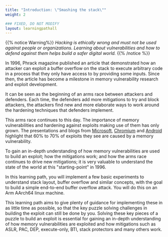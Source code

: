 ```yaml
---
title: "Introduction: \"Smashing the stack\""
weight: 2

### FIXED, DO NOT MODIFY
layout: learningpathall
---
```


{{% notice  Warning%}}
*Hacking is ethically wrong and must not be used against people or organizations. Learning about vulnerabilities and how to defend against them helps build a safer digital world.*
{{% /notice %}}

In 1996, Phrack magazine published an article that demonstrated how an attacker can exploit a buffer
overflow on the stack to execute arbitrary code in a process that they only have
access to by providing some inputs. Since then, the article has become a milestone in memory vulnerability research
and exploit development.

It can be seen as the beginning of an arms race between attackers and
defenders. Each time, the defenders add more mitigations to try and block
attackers, the attackers find new and more elaborate ways to
work around the hardening techniques that defenders implement.

This arms race continues to this day. The importance of memory vulnerabilities
and hardening against exploits making use of them has only grown. The
presentations and blogs from
[Microsoft](https://youtu.be/PjbGojjnBZQ?si=oCHCa0SHgaSNr6Gr&t=836),
[Chromium](https://www.chromium.org/Home/chromium-security/memory-safety/) and
[Android](https://security.googleblog.com/2021/01/data-driven-security-hardening-in.html)
highlight that 60% to 70% of exploits they see are caused by a memory
vulnerability.

To gain an in-depth understanding of how memory vulnerabilities are
used to build an exploit; how the mitigations work; and how the arms race
continues to drive new mitigations; it is very valuable to understand the state
of the world at this "starting-point" in 1996.

In this learning path, you will implement a few basic experiments to understand
stack layout, buffer overflow and similar concepts, with the goal to build a
simple end-to-end buffer overflow attack. You will do this on an Arm AArch64 linux machine.

This learning path aims to give plenty of guidance for implementing these in as little time as possible, so that the key puzzle solving challenges in building the exploit can still be done by you. Solving these key pieces of a puzzle to build an exploit is essential for gaining an in-depth understanding of how memory vulnerabilities are
exploited and how mitigations such as ASLR, PAC, DEP, execute-only, BTI, stack protectors and many others work.
